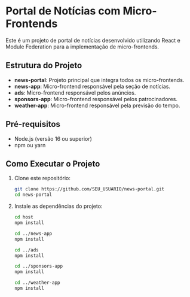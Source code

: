 # Portal de Notícias com Micro-Frontends

Este é um projeto de portal de notícias desenvolvido utilizando React e Module Federation para a implementação de micro-frontends.

## Estrutura do Projeto

- **news-portal**: Projeto principal que integra todos os micro-frontends.
- **news-app**: Micro-frontend responsável pela seção de notícias.
- **ads**: Micro-frontend responsável pelos anúncios.
- **sponsors-app**: Micro-frontend responsável pelos patrocinadores.
- **weather-app**: Micro-frontend responsável pela previsão do tempo.

## Pré-requisitos

- Node.js (versão 16 ou superior)
- npm ou yarn

## Como Executar o Projeto

1. Clone este repositório:
   ```bash
   git clone https://github.com/SEU_USUARIO/news-portal.git
   cd news-portal

2. Instale as dependências do projeto:
   ```bash
   cd host
   npm install
   
   cd ../news-app
   npm install
   
   cd ../ads
   npm install
   
   cd ../sponsors-app
   npm install
   
   cd ../weather-app
   npm install
